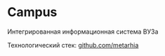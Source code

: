 # Campus

Интегрированная информационная система ВУЗа

Технологический стек: [github.com/metarhia](https://github.com/metarhia)
